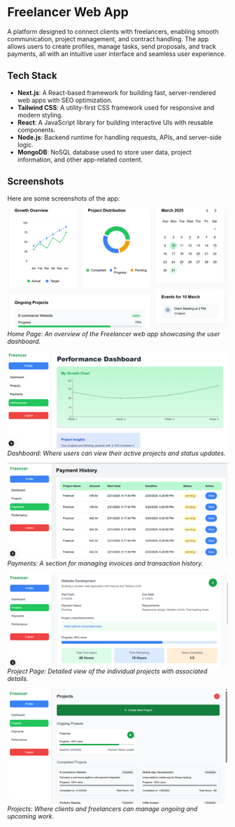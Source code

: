 # Freelancer Web App

A platform designed to connect clients with freelancers, enabling smooth communication, project management, and contract handling. The app allows users to create profiles, manage tasks, send proposals, and track payments, all with an intuitive user interface and seamless user experience.

## **Tech Stack**

- **Next.js**: A React-based framework for building fast, server-rendered web apps with SEO optimization.
- **Tailwind CSS**: A utility-first CSS framework used for responsive and modern styling.
- **React**: A JavaScript library for building interactive UIs with reusable components.
- **Node.js**: Backend runtime for handling requests, APIs, and server-side logic.
- **MongoDB**: NoSQL database used to store user data, project information, and other app-related content.

## **Screenshots**

Here are some screenshots of the app:

![Home](Screenshots/home.png)
*Home Page: An overview of the Freelancer web app showcasing the user dashboard.*

![Dashboard](Screenshots/dash.png)
*Dashboard: Where users can view their active projects and status updates.*

![Payments](Screenshots/payments.png)
*Payments: A section for managing invoices and transaction history.*

![Project Page](Screenshots/project.png)
*Project Page: Detailed view of the individual projects with associated details.*

![Projects](Screenshots/projects.png)
*Projects: Where clients and freelancers can manage ongoing and upcoming work.*
